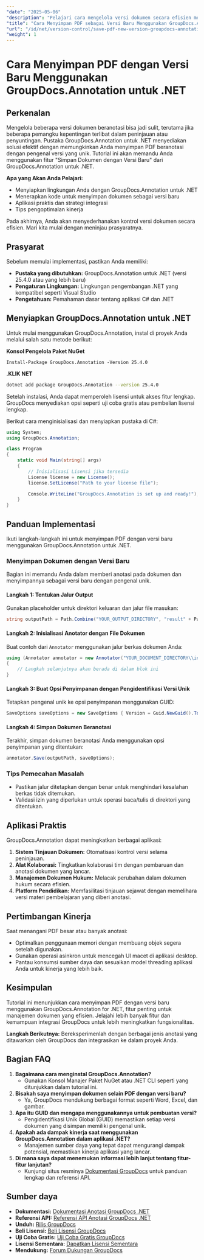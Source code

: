 ```yaml
---
"date": "2025-05-06"
"description": "Pelajari cara mengelola versi dokumen secara efisien menggunakan GroupDocs.Annotation untuk .NET. Panduan ini mencakup pengaturan, implementasi, dan aplikasi praktis."
"title": "Cara Menyimpan PDF sebagai Versi Baru Menggunakan GroupDocs.Annotation untuk .NET - Panduan Langkah demi Langkah"
"url": "/id/net/version-control/save-pdf-new-version-groupdocs-annotation-net/"
"weight": 1
---
```


# Cara Menyimpan PDF dengan Versi Baru Menggunakan GroupDocs.Annotation untuk .NET

## Perkenalan

Mengelola beberapa versi dokumen beranotasi bisa jadi sulit, terutama jika beberapa pemangku kepentingan terlibat dalam peninjauan atau penyuntingan. Pustaka GroupDocs.Annotation untuk .NET menyediakan solusi efektif dengan memungkinkan Anda menyimpan PDF beranotasi dengan pengenal versi yang unik. Tutorial ini akan memandu Anda menggunakan fitur "Simpan Dokumen dengan Versi Baru" dari GroupDocs.Annotation untuk .NET.

**Apa yang Akan Anda Pelajari:**
- Menyiapkan lingkungan Anda dengan GroupDocs.Annotation untuk .NET
- Menerapkan kode untuk menyimpan dokumen sebagai versi baru
- Aplikasi praktis dan strategi integrasi
- Tips pengoptimalan kinerja

Pada akhirnya, Anda akan menyederhanakan kontrol versi dokumen secara efisien. Mari kita mulai dengan meninjau prasyaratnya.

## Prasyarat

Sebelum memulai implementasi, pastikan Anda memiliki:
- **Pustaka yang dibutuhkan:** GroupDocs.Annotation untuk .NET (versi 25.4.0 atau yang lebih baru)
- **Pengaturan Lingkungan:** Lingkungan pengembangan .NET yang kompatibel seperti Visual Studio
- **Pengetahuan:** Pemahaman dasar tentang aplikasi C# dan .NET

## Menyiapkan GroupDocs.Annotation untuk .NET

Untuk mulai menggunakan GroupDocs.Annotation, instal di proyek Anda melalui salah satu metode berikut:

**Konsol Pengelola Paket NuGet**
```plaintext
Install-Package GroupDocs.Annotation -Version 25.4.0
```

**.KLIK NET**
```bash
dotnet add package GroupDocs.Annotation --version 25.4.0
```

Setelah instalasi, Anda dapat memperoleh lisensi untuk akses fitur lengkap. GroupDocs menyediakan opsi seperti uji coba gratis atau pembelian lisensi lengkap.

Berikut cara menginisialisasi dan menyiapkan pustaka di C#:
```csharp
using System;
using GroupDocs.Annotation;

class Program
{
    static void Main(string[] args)
    {
        // Inisialisasi Lisensi jika tersedia
        License license = new License();
        license.SetLicense("Path to your license file");

        Console.WriteLine("GroupDocs.Annotation is set up and ready!");
    }
}
```

## Panduan Implementasi

Ikuti langkah-langkah ini untuk menyimpan PDF dengan versi baru menggunakan GroupDocs.Annotation untuk .NET.

### Menyimpan Dokumen dengan Versi Baru

Bagian ini memandu Anda dalam memberi anotasi pada dokumen dan menyimpannya sebagai versi baru dengan pengenal unik.

#### Langkah 1: Tentukan Jalur Output
Gunakan placeholder untuk direktori keluaran dan jalur file masukan:
```csharp
string outputPath = Path.Combine("YOUR_OUTPUT_DIRECTORY", "result" + Path.GetExtension("YOUR_DOCUMENT_DIRECTORY\\input.pdf"));
```

#### Langkah 2: Inisialisasi Anotator dengan File Dokumen
Buat contoh dari `Annotator` menggunakan jalur berkas dokumen Anda:
```csharp
using (Annotator annotator = new Annotator("YOUR_DOCUMENT_DIRECTORY\\input.pdf"))
{
    // Langkah selanjutnya akan berada di dalam blok ini
}
```

#### Langkah 3: Buat Opsi Penyimpanan dengan Pengidentifikasi Versi Unik
Tetapkan pengenal unik ke opsi penyimpanan menggunakan GUID:
```csharp
SaveOptions saveOptions = new SaveOptions { Version = Guid.NewGuid().ToString() };
```

#### Langkah 4: Simpan Dokumen Beranotasi
Terakhir, simpan dokumen beranotasi Anda menggunakan opsi penyimpanan yang ditentukan:
```csharp
annotator.Save(outputPath, saveOptions);
```

### Tips Pemecahan Masalah
- Pastikan jalur ditetapkan dengan benar untuk menghindari kesalahan berkas tidak ditemukan.
- Validasi izin yang diperlukan untuk operasi baca/tulis di direktori yang ditentukan.

## Aplikasi Praktis

GroupDocs.Annotation dapat meningkatkan berbagai aplikasi:
1. **Sistem Tinjauan Dokumen:** Otomatisasi kontrol versi selama peninjauan.
2. **Alat Kolaborasi:** Tingkatkan kolaborasi tim dengan pembaruan dan anotasi dokumen yang lancar.
3. **Manajemen Dokumen Hukum:** Melacak perubahan dalam dokumen hukum secara efisien.
4. **Platform Pendidikan:** Memfasilitasi tinjauan sejawat dengan memelihara versi materi pembelajaran yang diberi anotasi.

## Pertimbangan Kinerja
Saat menangani PDF besar atau banyak anotasi:
- Optimalkan penggunaan memori dengan membuang objek segera setelah digunakan.
- Gunakan operasi asinkron untuk mencegah UI macet di aplikasi desktop.
- Pantau konsumsi sumber daya dan sesuaikan model threading aplikasi Anda untuk kinerja yang lebih baik.

## Kesimpulan
Tutorial ini menunjukkan cara menyimpan PDF dengan versi baru menggunakan GroupDocs.Annotation for .NET, fitur penting untuk manajemen dokumen yang efisien. Jelajahi lebih banyak fitur dan kemampuan integrasi GroupDocs untuk lebih meningkatkan fungsionalitas.

**Langkah Berikutnya:** Bereksperimenlah dengan berbagai jenis anotasi yang ditawarkan oleh GroupDocs dan integrasikan ke dalam proyek Anda.

## Bagian FAQ
1. **Bagaimana cara menginstal GroupDocs.Annotation?**
   - Gunakan Konsol Manajer Paket NuGet atau .NET CLI seperti yang ditunjukkan dalam tutorial ini.
2. **Bisakah saya menyimpan dokumen selain PDF dengan versi baru?**
   - Ya, GroupDocs mendukung berbagai format seperti Word, Excel, dan gambar.
3. **Apa itu GUID dan mengapa menggunakannya untuk pembuatan versi?**
   - Pengidentifikasi Unik Global (GUID) memastikan setiap versi dokumen yang disimpan memiliki pengenal unik.
4. **Apakah ada dampak kinerja saat menggunakan GroupDocs.Annotation dalam aplikasi .NET?**
   - Manajemen sumber daya yang tepat dapat mengurangi dampak potensial, memastikan kinerja aplikasi yang lancar.
5. **Di mana saya dapat menemukan informasi lebih lanjut tentang fitur-fitur lanjutan?**
   - Kunjungi situs resminya [Dokumentasi GroupDocs](https://docs.groupdocs.com/annotation/net/) untuk panduan lengkap dan referensi API.

## Sumber daya
- **Dokumentasi:** [Dokumentasi Anotasi GroupDocs .NET](https://docs.groupdocs.com/annotation/net/)
- **Referensi API:** [Referensi API Anotasi GroupDocs .NET](https://reference.groupdocs.com/annotation/net/)
- **Unduh:** [Rilis GroupDocs](https://releases.groupdocs.com/annotation/net/)
- **Beli Lisensi:** [Beli Lisensi GroupDocs](https://purchase.groupdocs.com/buy)
- **Uji Coba Gratis:** [Uji Coba Gratis GroupDocs](https://releases.groupdocs.com/annotation/net/)
- **Lisensi Sementara:** [Dapatkan Lisensi Sementara](https://purchase.groupdocs.com/temporary-license/)
- **Mendukung:** [Forum Dukungan GroupDocs](https://forum.groupdocs.com/c/annotation/)